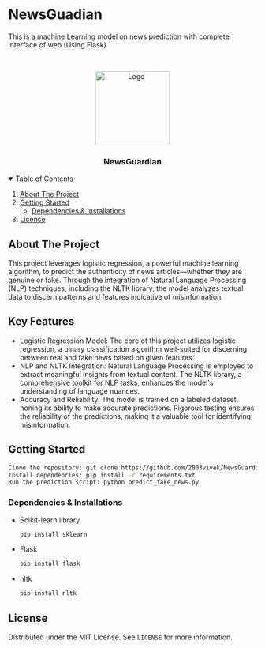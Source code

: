 # NewsGuadian
This is a machine Learning model on news prediction with complete interface of web (Using Flask)

<!-- PROJECT LOGO -->
<br />
<p align="center">
  <a href="https://github.com/catiaspsilva/README-template">
    <img src="https://cdn-icons-png.flaticon.com/512/10729/10729305.png" alt="Logo" width="150" height="150">
  </a>

  <h3 align="center">NewsGuardian</h3>

<!-- TABLE OF CONTENTS -->
<details open="open">
  <summary>Table of Contents</summary>
  <ol>
    <li>
      <a href="#about-the-project">About The Project</a>
    </li>
    <li>
      <a href="#getting-started">Getting Started</a>
      <ul>
        <li><a href="#dependencies">Dependencies & Installations</a></li>
      </ul>
    </li>
    <li><a href="#license">License</a></li>
  </ol>
</details>



<!-- ABOUT THE PROJECT -->
## About The Project

This project leverages logistic regression, a powerful machine learning algorithm, to predict the authenticity of news articles—whether they are genuine or fake. Through the integration of Natural Language Processing (NLP) techniques, including the NLTK library, the model analyzes textual data to discern patterns and features indicative of misinformation.

## Key Features

* Logistic Regression Model: The core of this project utilizes logistic regression, a binary classification algorithm well-suited for discerning between real and fake news based on given features.
* NLP and NLTK Integration: Natural Language Processing is employed to extract meaningful insights from textual content. The NLTK library, a comprehensive toolkit for NLP tasks, enhances the model's understanding of language nuances.
* Accuracy and Reliability: The model is trained on a labeled dataset, honing its ability to make accurate predictions. Rigorous testing ensures the reliability of the predictions, making it a valuable tool for identifying misinformation.

<!-- GETTING STARTED -->
## Getting Started
``` bash
Clone the repository: git clone https://github.com/2003vivek/NewsGuardian.git
Install dependencies: pip install -r requirements.txt
Run the prediction script: python predict_fake_news.py
```

### Dependencies & Installations

* Scikit-learn library
  ```sh
  pip install sklearn
  ```
* Flask
  ```sh
  pip install flask
  ```
* nltk
  ```sh
  pip install nltk
  ```
<!-- LICENSE -->
## License

Distributed under the MIT License. See `LICENSE` for more information.
